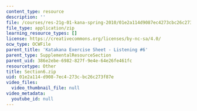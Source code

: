 ```yaml
---
content_type: resource
description: ''
file: /courses/res-21g-01-kana-spring-2010/01e2a114d9087ec4273cbc26c273f87e_Section6.zip
file_type: application/zip
learning_resource_types: []
license: https://creativecommons.org/licenses/by-nc-sa/4.0/
ocw_type: OCWFile
parent_title: 'Katakana Exercise Sheet - Listening #6'
parent_type: SupplementalResourceSection
parent_uid: 386e2ebe-6982-827f-9e4e-64e26fe461fc
resourcetype: Other
title: Section6.zip
uid: 01e2a114-d908-7ec4-273c-bc26c273f87e
video_files:
  video_thumbnail_file: null
video_metadata:
  youtube_id: null
---
```

